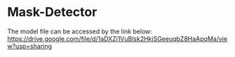 # Mask-Detector

The model file can be accessed by the link below:
https://drive.google.com/file/d/1aDXZj1VuBlsk2HkjSGeeuqbZ8HaApqMa/view?usp=sharing
